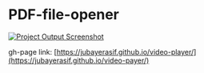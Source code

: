 # PDF-file-opener
[![Project Output Screenshot](https://github.com/jubayerasif/video-player/blob/main/project%20ss.png)](https://jubayerasif.github.io/video-player/)


gh-page link: [https://jubayerasif.github.io/video-player/](https://jubayerasif.github.io/video-payer/)